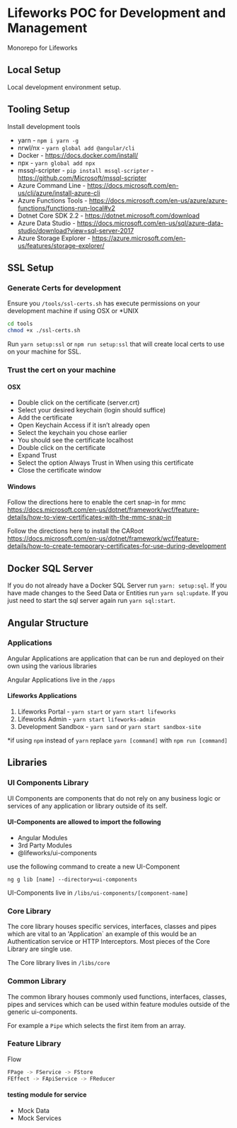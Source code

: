   # Lifeworks POC for Development and Management

Monorepo for Lifeworks

## Local Setup

Local development environment setup.

## Tooling Setup

Install development tools

- yarn - `npm i yarn -g`
- nrwl/nx - `yarn global add @angular/cli`
- Docker - https://docs.docker.com/install/
- npx -  `yarn global add npx`
- mssql-scripter - `pip install mssql-scripter` - https://github.com/Microsoft/mssql-scripter
- Azure Command Line - https://docs.microsoft.com/en-us/cli/azure/install-azure-cli
- Azure Functions Tools - https://docs.microsoft.com/en-us/azure/azure-functions/functions-run-local#v2
- Dotnet Core SDK 2.2 - https://dotnet.microsoft.com/download
- Azure Data Studio - https://docs.microsoft.com/en-us/sql/azure-data-studio/download?view=sql-server-2017
- Azure Storage Explorer -  https://azure.microsoft.com/en-us/features/storage-explorer/

## SSL Setup

### Generate Certs for development

Ensure you `/tools/ssl-certs.sh` has execute permissions on your development machine if using OSX or \*UNIX

``` sh
cd tools
chmod +x ./ssl-certs.sh
```

Run `yarn setup:ssl` or `npm run setup:ssl` that will create local certs to use on your machine for
SSL.

### Trust the cert on your machine

#### OSX

- Double click on the certificate (server.crt)
- Select your desired keychain (login should suffice)
- Add the certificate
- Open Keychain Access if it isn’t already open
- Select the keychain you chose earlier
- You should see the certificate localhost
- Double click on the certificate
- Expand Trust
- Select the option Always Trust in When using this certificate
- Close the certificate window

#### Windows

Follow the directions here to enable the cert snap-in for mmc
https://docs.microsoft.com/en-us/dotnet/framework/wcf/feature-details/how-to-view-certificates-with-the-mmc-snap-in

Follow the directions here to install the CARoot
https://docs.microsoft.com/en-us/dotnet/framework/wcf/feature-details/how-to-create-temporary-certificates-for-use-during-development

## Docker SQL Server

If you do not already have a Docker SQL Server run `yarn: setup:sql`. If you have made changes to the Seed Data or Entities run `yarn sql:update`. If you just need to start the sql server again run
`yarn sql:start`.

## Angular Structure

### Applications

Angular Applications are application that can be run and deployed on their own using
the various libraries

Angular Applications live in the `/apps`

#### Lifeworks Applications

1. Lifeworks Portal - `yarn start` or `yarn start lifeworks`
2. Lifeworks Admin - `yarn start lifeworks-admin`
3. Development Sandbox - `yarn sand` or `yarn start sandbox-site`

\*if using `npm` instead of `yarn` replace `yarn [command]` with `npm run [command]`

## Libraries

### UI Components Library

UI Components are components that do not rely on
any business logic or services of any application or library outside of its self.

#### UI-Components are allowed to import the following

- Angular Modules
- 3rd Party Modules
- @lifeworks/ui-components

use the following command to create a new UI-Component

`ng g lib [name] --directory=ui-components`

UI-Components live in `/libs/ui-components/[component-name]`

### Core Library

The core library houses specific services, interfaces, classes and pipes which are vital to an 'Application` an example of this would be an Authentication service or HTTP Interceptors. Most pieces of the Core Library are single use.

The Core library lives in `/libs/core`

### Common Library

The common library houses commonly used
functions, interfaces, classes, pipes and services which can be used within feature modules outside of the generic ui-components.

For example a `Pipe` which selects the first item from an array.

### Feature Library

Flow

```sh
FPage -> FService -> FStore
FEffect -> FApiService -> FReducer
```

#### testing module for service

- Mock Data
- Mock Services
